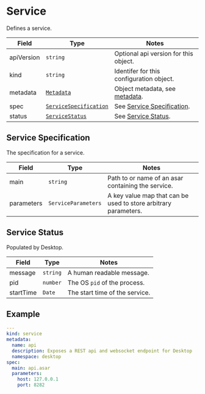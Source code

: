 # Service

Defines a service.

| Field      | Type                                               | Notes                                                 |
| ---------- | -------------------------------------------------- | ----------------------------------------------------- |
| apiVersion | `string`                                           | Optional api version for this object.                 |
| kind       | `string`                                           | Identifer for this configuration object.              |
| metadata   | [`Metadata`](../metadata)                          | Object metadata, see [metadata](../metadata).         |
| spec       | [`ServiceSpecification`](./#service-specification) | See [Service Specification](./#service-specification).|
| status     | [`ServiceStatus`](./#service-status)               | See [Service Status](./#service-status).              |

## Service Specification

The specification for a service.

| Field      | Type                | Notes                                                            |
| ---------- | ------------------- | ---------------------------------------------------------------- |
| main       | `string`            | Path to or name of an asar containing the service.               |
| parameters | `ServiceParameters` | A key value map that can be used to store arbitrary parameters.  |

## Service Status <Badge text="READONLY" vertical="middle" type="error" />

Populated by Desktop.

| Field     | Type     | Notes                          |
| --------- | -------- | ------------------------------ |
| message   | `string` | A human readable message.      |
| pid       | `number` | The OS `pid` of the process.   |
| startTime | `Date`   | The start time of the service. |

## Example

```yaml
---
kind: service
metadata:
  name: api
  description: Exposes a REST api and websocket endpoint for Desktop
  namespace: desktop
spec:
  main: api.asar
  parameters:
    host: 127.0.0.1
    port: 8282
```
